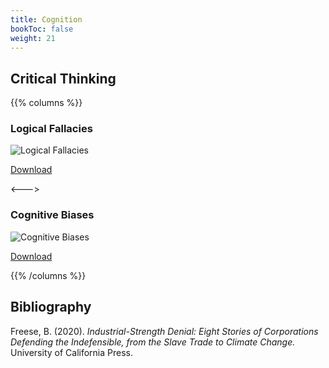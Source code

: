 ```yaml
---
title: Cognition
bookToc: false
weight: 21
---
```


## Critical Thinking

{{% columns %}}

### Logical Fallacies

![Logical Fallacies](LogicPoster_LosRes.png)

[Download](https://yourlogicalfallacyis.com/)

<--->

### Cognitive Biases

![Cognitive Biases](BiasesPoster_LowRes.jpg)

[Download](https://yourlogicalfallacyis.com/)

{{% /columns %}}

## Bibliography

Freese, B. (2020). *Industrial-Strength Denial: Eight Stories of Corporations Defending the Indefensible, from the Slave Trade to Climate Change.* University of California Press.
